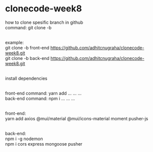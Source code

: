 # clonecode-week8

how to clone spesific branch in github <br />
command: git clone -b <branch-name> <remote-repo-url> <br /> <br />

example: <br />
git clone -b front-end https://github.com/adhitcnugraha/clonecode-week8.git <br />
git clone -b back-end https://github.com/adhitcnugraha/clonecode-week8.git <br /> <br />

install dependencies <br /> <br />

front-end command: yarn add ... ... ... <br />
back-end command: npm i ... ... ... <br /> <br />

front-end: <br />
yarn add axios @mui/material @mui/icons-material moment pusher-js <br /> <br />

back-end: <br />
npm i -g nodemon <br />
npm i cors express mongoose pusher
